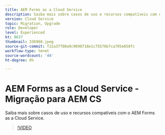```yaml
---
title: AEM Forms as a Cloud Service
description: Saiba mais sobre casos de uso e recursos compatíveis com o AEM Forms as a Cloud Service.
version: Cloud Service
topic: Migration, Upgrade
role: Developer
level: Experienced
kt: 8637
thumbnail: 336968.jpeg
source-git-commit: f22a37f80a9c9698718e1c75576b7ca705e658fc
workflow-type: tm+mt
source-wordcount: '44'
ht-degree: 0%

---
```



# AEM Forms as a Cloud Service - Migração para AEM CS

Saiba mais sobre casos de uso e recursos compatíveis com o AEM Forms as a Cloud Service.

>[!VIDEO](https://video.tv.adobe.com/v/336968/?quality=12&learn=on)
